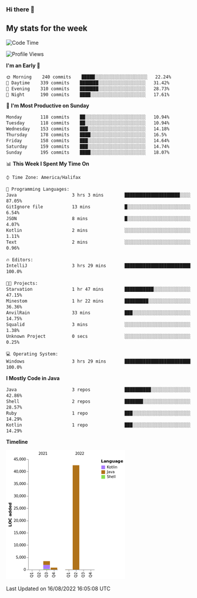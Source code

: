 ### Hi there 👋

## My stats for the week
<!--START_SECTION:waka-->
![Code Time](http://img.shields.io/badge/Code%20Time-372%20hrs%2016%20mins-blue)

![Profile Views](http://img.shields.io/badge/Profile%20Views-0-blue)

**I'm an Early 🐤** 

```text
🌞 Morning    240 commits    █████░░░░░░░░░░░░░░░░░░░░   22.24% 
🌆 Daytime    339 commits    ███████░░░░░░░░░░░░░░░░░░   31.42% 
🌃 Evening    310 commits    ███████░░░░░░░░░░░░░░░░░░   28.73% 
🌙 Night      190 commits    ████░░░░░░░░░░░░░░░░░░░░░   17.61%

```
📅 **I'm Most Productive on Sunday** 

```text
Monday       118 commits    ██░░░░░░░░░░░░░░░░░░░░░░░   10.94% 
Tuesday      118 commits    ██░░░░░░░░░░░░░░░░░░░░░░░   10.94% 
Wednesday    153 commits    ███░░░░░░░░░░░░░░░░░░░░░░   14.18% 
Thursday     178 commits    ████░░░░░░░░░░░░░░░░░░░░░   16.5% 
Friday       158 commits    ███░░░░░░░░░░░░░░░░░░░░░░   14.64% 
Saturday     159 commits    ███░░░░░░░░░░░░░░░░░░░░░░   14.74% 
Sunday       195 commits    ████░░░░░░░░░░░░░░░░░░░░░   18.07%

```


📊 **This Week I Spent My Time On** 

```text
⌚︎ Time Zone: America/Halifax

💬 Programming Languages: 
Java                     3 hrs 3 mins        █████████████████████░░░░   87.05% 
GitIgnore file           13 mins             █░░░░░░░░░░░░░░░░░░░░░░░░   6.54% 
JSON                     8 mins              █░░░░░░░░░░░░░░░░░░░░░░░░   4.07% 
Kotlin                   2 mins              ░░░░░░░░░░░░░░░░░░░░░░░░░   1.11% 
Text                     2 mins              ░░░░░░░░░░░░░░░░░░░░░░░░░   0.96%

🔥 Editors: 
IntelliJ                 3 hrs 29 mins       █████████████████████████   100.0%

🐱‍💻 Projects: 
Starvation               1 hr 47 mins        ███████████░░░░░░░░░░░░░░   47.15% 
Minestom                 1 hr 22 mins        █████████░░░░░░░░░░░░░░░░   36.36% 
AnvilRain                33 mins             ███░░░░░░░░░░░░░░░░░░░░░░   14.75% 
Squalid                  3 mins              ░░░░░░░░░░░░░░░░░░░░░░░░░   1.38% 
Unknown Project          0 secs              ░░░░░░░░░░░░░░░░░░░░░░░░░   0.25%

💻 Operating System: 
Windows                  3 hrs 29 mins       █████████████████████████   100.0%

```

**I Mostly Code in Java** 

```text
Java                     3 repos             ██████████░░░░░░░░░░░░░░░   42.86% 
Shell                    2 repos             ███████░░░░░░░░░░░░░░░░░░   28.57% 
Ruby                     1 repo              ███░░░░░░░░░░░░░░░░░░░░░░   14.29% 
Kotlin                   1 repo              ███░░░░░░░░░░░░░░░░░░░░░░   14.29%

```


**Timeline**

![Chart not found](https://raw.githubusercontent.com/lyndseyy/lyndseyy/main/charts/bar_graph.png) 


 Last Updated on 16/08/2022 16:05:08 UTC
<!--END_SECTION:waka-->
